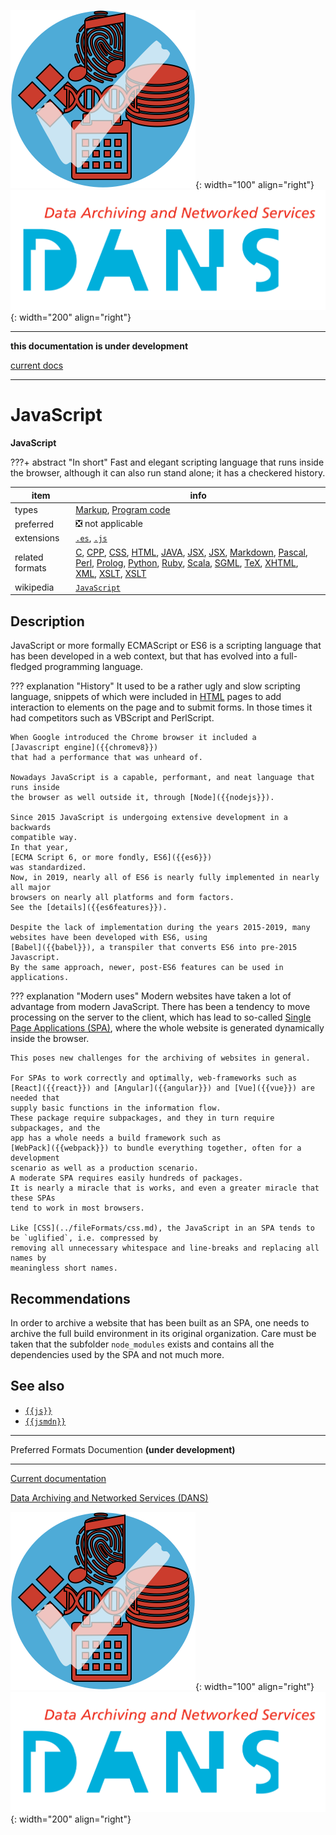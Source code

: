 ![img](../images/formats.png){: width="100" align="right"}
![img](../images/DANS.png){: width="200" align="right"}

---

**this documentation is under development**

[current docs]({{preferredFormats}})

---



# JavaScript

**JavaScript**

???+ abstract "In short"
    Fast and elegant scripting language that runs inside the browser, although it can also run stand alone; it has a checkered history.

item | info
--- | ---
types | [Markup](../dataTypes/markup.md), [Program code](../dataTypes/programCode.md)
preferred | ❎ not applicable
extensions | [`.es`](../extensions/es.md), [`.js`](../extensions/js.md)
related formats | [C](../fileFormats/c.md), [CPP](../fileFormats/cpp.md), [CSS](../fileFormats/css.md), [HTML](../fileFormats/html.md), [JAVA](../fileFormats/java.md), [JSX](../fileFormats/jsx.md), [JSX](../fileFormats/jsx.md), [Markdown](../fileFormats/markdown.md), [Pascal](../fileFormats/pascal.md), [Perl](../fileFormats/perl.md), [Prolog](../fileFormats/prolog.md), [Python](../fileFormats/python.md), [Ruby](../fileFormats/ruby.md), [Scala](../fileFormats/scala.md), [SGML](../fileFormats/sgml.md), [TeX](../fileFormats/tex.md), [XHTML](../fileFormats/xhtml.md), [XML](../fileFormats/xml.md), [XSLT](../fileFormats/xslt.md), [XSLT](../fileFormats/xslt.md)
wikipedia | [`JavaScript`]({{wikipedia}}/JavaScript)

## Description

JavaScript or more formally ECMAScript or ES6 is a scripting language that has
been developed in a web context, but that has evolved into a full-fledged
programming language.

??? explanation "History"
    It used to be a rather ugly and slow scripting language, snippets of which
    were included in [HTML](../fileFormats/html.md) pages to add interaction to elements on the page and
    to submit forms. 
    In those times it had competitors such as VBScript and PerlScript.

    When Google introduced the Chrome browser it included a
    [Javascript engine]({{chromev8}}) 
    that had a performance that was unheard of.

    Nowadays JavaScript is a capable, performant, and neat language that runs inside
    the browser as well outside it, through [Node]({{nodejs}}).

    Since 2015 JavaScript is undergoing extensive development in a backwards
    compatible way.
    In that year, 
    [ECMA Script 6, or more fondly, ES6]({{es6}})
    was standardized.
    Now, in 2019, nearly all of ES6 is nearly fully implemented in nearly all major
    browsers on nearly all platforms and form factors.
    See the [details]({{es6features}}).

    Despite the lack of implementation during the years 2015-2019, many
    websites have been developed with ES6, using 
    [Babel]({{babel}}), a transpiler that converts ES6 into pre-2015 Javascript.
    By the same approach, newer, post-ES6 features can be used in applications.

??? explanation "Modern uses"
    Modern websites have taken a lot of advantage from modern JavaScript.
    There has been a tendency to move processing on the server to the client,
    which has lead to so-called 
    [Single Page Applications (SPA)](Single-page_application),
    where the whole website is generated dynamically inside the browser.

    This poses new challenges for the archiving of websites in general.

    For SPAs to work correctly and optimally, web-frameworks such as
    [React]({{react}}) and [Angular]({{angular}}) and [Vue]({{vue}}) are needed that 
    supply basic functions in the information flow.
    These package require subpackages, and they in turn require subpackages, and the
    app has a whole needs a build framework such as 
    [WebPack]({{webpack}}) to bundle everything together, often for a development
    scenario as well as a production scenario.
    A moderate SPA requires easily hundreds of packages.
    It is nearly a miracle that is works, and even a greater miracle that these SPAs
    tend to work in most browsers.

    Like [CSS](../fileFormats/css.md), the JavaScript in an SPA tends to be `uglified`, i.e. compressed by
    removing all unnecessary whitespace and line-breaks and replacing all names by
    meaningless short names.

## Recommendations

In order to archive a website that has been built as an SPA, one needs to
archive the full build environment in its original organization.
Care must be taken that the subfolder `node_modules` exists and contains
all the dependencies used by the SPA and not much more.


## See also
*   [`{{js}}`]({{js}})
*   [`{{jsmdn}}`]({{jsmdn}})




---

Preferred Formats Documention **(under development)**

---

[Current documentation]({{preferredFormats}})

[Data Archiving and Networked Services (DANS)]({{dans}})

![img](../images/formats.png){: width="100" align="right"}
![img](../images/DANS.png){: width="200" align="right"}
